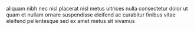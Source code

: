 aliquam nibh nec nisl placerat nisl metus ultrices nulla consectetur dolor ut
quam et nullam ornare suspendisse eleifend ac curabitur finibus vitae eleifend
pellentesque sed ex amet metus sit vivamus